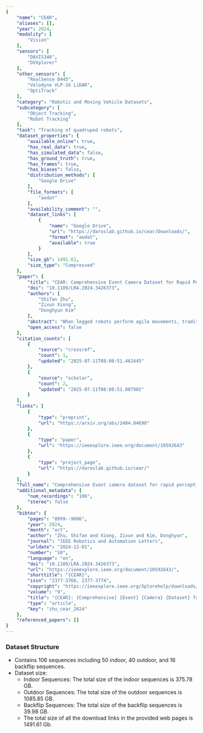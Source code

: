 ```yaml
---
{
    "name": "CEAR",
    "aliases": [],
    "year": 2024,
    "modality": [
        "Vision"
    ],
    "sensors": [
        "DAVIS346",
        "DVXplorer"
    ],
    "other_sensors": [
        "RealSense D445",
        "Velodyne VLP-16 LiDAR",
        "OptiTrack"
    ],
    "category": "Robotic and Moving Vehicle Datasets",
    "subcategory": [
        "Object Tracking",
        "Robot Tracking"
    ],
    "task": "Tracking of quadruped robots",
    "dataset_properties": {
        "available_online": true,
        "has_real_data": true,
        "has_simulated_data": false,
        "has_ground_truth": true,
        "has_frames": true,
        "has_biases": false,
        "distribution_methods": [
            "Google Drive"
        ],
        "file_formats": [
            "aedat"
        ],
        "availability_comment": "",
        "dataset_links": [
            {
                "name": "Google Drive",
                "url": "https://daroslab.github.io/cear/Downloads/",
                "format": "aedat",
                "available": true
            }
        ],
        "size_gb": 1491.61,
        "size_type": "Compressed"
    },
    "paper": {
        "title": "CEAR: Comprehensive Event Camera Dataset for Rapid Perception of Agile Quadruped Robots",
        "doi": "10.1109/LRA.2024.3426373",
        "authors": [
            "Shifan Zhu",
            "Zixun Xiong",
            "Donghyun Kim"
        ],
        "abstract": "When legged robots perform agile movements, traditional RGB cameras often produce blurred images, posing a challenge for rapid perception. Event cameras have emerged as a promising solution for capturing rapid perception and coping with challenging lighting conditions thanks to their low latency, high temporal resolution, and high dynamic range. However, integrating event cameras into agile-legged robots is still largely unexplored. To bridge this gap, we introduce CEAR, a dataset comprising data from an event camera, an RGB-D camera, an IMU, a LiDAR, and joint encoders, all mounted on a dynamic quadruped, Mini Cheetah robot. This comprehensive dataset features more than 100 sequences from real-world environments, encompassing various indoor and outdoor environments, different lighting conditions, a range of robot gaits (e.g., trotting, bounding, pronking), as well as acrobatic movements like backflip. To our knowledge, this is the first event camera dataset capturing the dynamic and diverse quadruped robot motions under various setups, developed to advance research in rapid perception for quadruped robots.",
        "open_access": false
    },
    "citation_counts": [
        {
            "source": "crossref",
            "count": 1,
            "updated": "2025-07-11T08:08:51.462445"
        },
        {
            "source": "scholar",
            "count": 2,
            "updated": "2025-07-11T08:08:51.087902"
        }
    ],
    "links": [
        {
            "type": "preprint",
            "url": "https://arxiv.org/abs/2404.04698"
        },
        {
            "type": "paper",
            "url": "https://ieeexplore.ieee.org/document/10592643"
        },
        {
            "type": "project_page",
            "url": "https://daroslab.github.io/cear/"
        }
    ],
    "full_name": "Comprehensive Event camera dataset for rapid perception of Agile quadruped Robots (CEAR)",
    "additional_metadata": {
        "num_recordings": "106",
        "stereo": false
    },
    "bibtex": {
        "pages": "8999--9006",
        "year": 2024,
        "month": "oct",
        "author": "Zhu, Shifan and Xiong, Zixun and Kim, Donghyun",
        "journal": "IEEE Robotics and Automation Letters",
        "urldate": "2024-12-01",
        "number": "10",
        "language": "en",
        "doi": "10.1109/LRA.2024.3426373",
        "url": "https://ieeexplore.ieee.org/document/10592643/",
        "shorttitle": "{CEAR}",
        "issn": "2377-3766, 2377-3774",
        "copyright": "https://ieeexplore.ieee.org/Xplorehelp/downloads/license-information/IEEE.html",
        "volume": "9",
        "title": "{CEAR}: {Comprehensive} {Event} {Camera} {Dataset} for {Rapid} {Perception} of {Agile} {Quadruped} {Robots}",
        "type": "article",
        "key": "zhu_cear_2024"
    },
    "referenced_papers": []
}
---
```


### Dataset Structure

- Contains 106 sequences including 50 indoor, 40 outdoor, and 16 backflip sequences.
- Dataset size:
  - Indoor Sequences: The total size of the indoor sequences is 375.78 GB.
  - Outdoor Sequences: The total size of the outdoor sequences is 1085.85 GB.
  - Backflip Sequences: The total size of the backflip sequences is 39.98 GB.
  - The total size of all the download links in the provided web pages is 1491.61 Gb.
